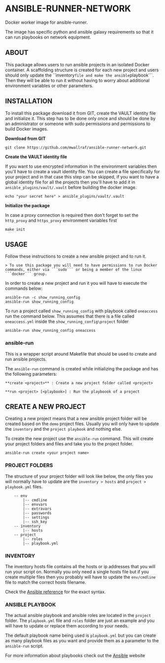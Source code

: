 # ANSIBLE-RUNNER-NETWORK

Docker worker image for ansible-runner.

The image has specific python and ansible galaxy requirements so that it can run playbooks on network equipment.

## ABOUT

This package allows users to run ansible projects in an isolated Docker container. A scaffolding structure is created for each new project and users should only update the ``ìnventory``` file and make the ansible ```playbook```. Then they will be able to run it without having to worry about additional environment variables or other parameters.

## INSTALLATION

To install this package download it from GIT, create the VAULT identity file and initialize it.
This step has to be done only once and should be done by an administrator or someone with sudo permissions and permissions to build Docker images.


**Download from GIT**

```
git clone https://github.com/mwallraf/ansible-runner-network.git
```

**Create the VAULT identity file**

If you want to use encrypted information in the environment variables then you'll have to create a vault identity file. You can create a file specifically for your project and in that case this step can be skipped, if you want to have a global identity file for all the projects then you'll have to add it in ```ansible_plugins/vault/.vault``` before building the docker image.

```
echo "your secret here" > ansible_plugins/vault/.vault
```

**Initialize the package**

In case a proxy connection is required then don't forget to set the ```http_proxy``` and ```https_proxy``` environment variables first

```
make init
```


## USAGE

Follow these instructions to create a new ansible project and to run it.

    > To use this package you will need to have permissions to run Docker commands, either via ```sudo``` or being a member of the linux ```docker``` group.

In order to create a new project and run it you will have to execute the commands below:

```
ansible-run -c show_running_config
ansible-run show_running_config
```    

To run a project called ```show_running_config``` with playbook called ```oneaccess``` run the command below. This assumes that there is a file called ```oneaccess.yml``` inside the ```show_running_config\project``` folder

```
ansible-run show_running_config oneaccess
```


### ansible-run

This is a wrapper script around Makefile that should be used to create and run ansible projects.

The ```ansible-run``` command is created while initializing the package and has the following parameters:

    **create <project>** : Create a new project folder called <project>

    **run <project> [<playbook>] : Run the playboook of a project



## CREATE A NEW PROJECT

Creating a new project means that a new ansible project folder will be created based on the ```demo``` project files. Usually you will only have to update the ```inventory``` and the ```project playbook``` and nothing else.

To create the new project use the ```ansible-run``` command. This will create your project folders and files and take you to the project folder.

```
ansible-run create <your project name>
```

### PROJECT FOLDERS

The structure of your project folder will look like below, the only files you will normally have to update are the ```inventory > hosts``` and ```project > playbook.yml``` files.

```
    -- env
        |-- cmdline
        |-- envvars
        |-- extravars
        |-- passwords
        |-- settings
        |-- ssh_key
    -- inventory
        |-- hosts
    -- project
        |-- roles
        |-- playbook.yml
```

### INVENTORY

The inventory hosts file contains all the hosts or ip addresses that you will run your script on. Normally you only need a single hosts file but if you create multiple files then you probably will have to update the ```env/cmdline``` file to match the correct hosts filename.

Check the [Ansible reference](https://docs.ansible.com/ansible/latest/user_guide/intro_inventory.html) for the exact syntax.


### ANSIBLE PLAYBOOK

The actual ansible playbook and ansible roles are located in the ```project``` folder. The ```playbook.yml``` file and ```roles``` folder are just an example and you will have to update or replace them according to your needs.

The default playbook name being used is ```playbook.yml``` but you can create as many playbook files as you want and provide them as a parameter to the ```ansible-run``` script.

For more information about playbooks check out the [Ansible](https://docs.ansible.com) website




